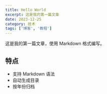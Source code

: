 ```yaml
---
title: Hello World
excerpt: 这是我的第一篇文章
date: 2023-12-25
category: 技术
tags: ['博客', '教程']
---
```


这是我的第一篇文章，使用 Markdown 格式编写。

## 特点

- 支持 Markdown 语法
- 自动生成目录
- 按年份归档 